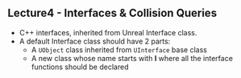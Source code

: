 ## Lecture4 - Interfaces & Collision Queries

- C++ interfaces, inherited from Unreal Interface class.
- A default Interface class should have 2 parts:
    - A `UObject` class inherited from `UInterface` base class
    - A new class whose name starts with **I** where all the interface functions should be declared



